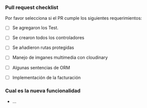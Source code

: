 ### Pull request checklist

Por favor selecciona si el PR cumple los siguientes requerimientos:

- [ ] Se agregaron los Test.
- [ ] Se crearon todos los controladores
- [ ] Se añadieron rutas protegidas
- [ ] Manejo de imganes multimedia con cloudinary
- [ ] Algunas sentencias de ORM
- [ ] Implementación de la facturación


### Cual es la nueva funcionalidad
- ...



